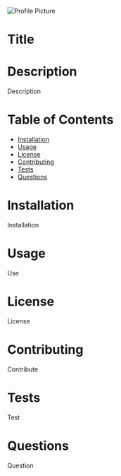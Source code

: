 <p><img src="https://avatars1.githubusercontent.com/u/59855054?v=4%7Bheight=50px%7D" alt="Profile Picture"></p>

<h1>Title</h1>

<h1>Description</h1>

Description
<h1>Table of Contents</h1>

<ul>
<li><a href="#installation">Installation</a></li>
<li><a href="#usage">Usage</a></li>
<li><a href="#license">License</a></li>
<li><a href="#contributing">Contributing</a></li>
<li><a href="#tests">Tests</a></li>
<li><a href="#questions">Questions</a></li>
</ul>

<h1>Installation</h1>

Installation
<h1>Usage</h1>

Use
<h1>License</h1>

License
<h1>Contributing</h1>

Contribute
<h1>Tests</h1>

Test
<h1>Questions</h1>

Question
